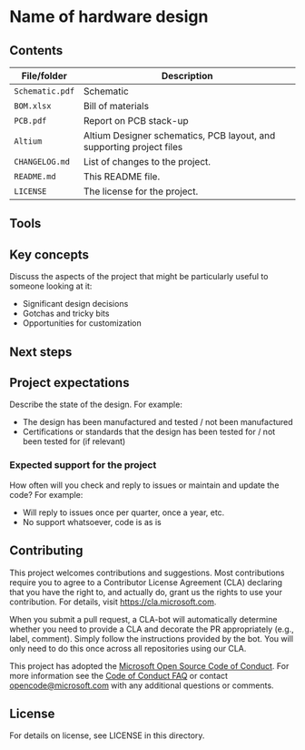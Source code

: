 <!--- This template should be used if the project contains hardware designs. If the project contains both hardware and software designs, please also refer to software-readme-template.md and incorporate relevant sections. -->

# Name of hardware design

<!---Start with a short description of what the project does--no more than two paragraphs--->

## Contents

<!---List file contents of the project, in table.--->

| File/folder | Description |
|-------------|-------------|
| `Schematic.pdf`       | Schematic |
| `BOM.xlsx`       | Bill of materials |
| `PCB.pdf`        | Report on PCB stack-up |
| `Altium`         | Altium Designer schematics, PCB layout, and supporting project files
| `CHANGELOG.md` | List of changes to the project. |
| `README.md` | This README file. |
| `LICENSE`   | The license for the project. |

## Tools

<!--- Describe the tool versions used to create this hardware design --->

## Key concepts

Discuss the aspects of the project that might be particularly useful to someone looking at it:

- Significant design decisions
- Gotchas and tricky bits
- Opportunities for customization

## Next steps

<!---Next steps for users to learn more about the technology, how to revise the project to do other interesting things, etc. Don't reiterate the online documentation here; link to it if necessary. --->

## Project expectations

Describe the state of the design. For example:

* The design has been manufactured and tested / not been manufactured
* Certifications or standards that the design has been tested for / not been tested for (if relevant)

### Expected support for the project

<!---If you will reply to issues, please suggest how users should report problems or reach out. Github issues is preferable.--->

How often will you check and reply to issues or maintain and update the code? For example:
* Will reply to issues once per quarter, once a year, etc.
* No support whatsoever, code is as is

## Contributing

<!--- Include the following text verbatim--->

This project welcomes contributions and suggestions. Most contributions require you to
agree to a Contributor License Agreement (CLA) declaring that you have the right to,
and actually do, grant us the rights to use your contribution. For details, visit
https://cla.microsoft.com.

When you submit a pull request, a CLA-bot will automatically determine whether you need
to provide a CLA and decorate the PR appropriately (e.g., label, comment). Simply follow the
instructions provided by the bot. You will only need to do this once across all repositories using our CLA.

This project has adopted the [Microsoft Open Source Code of Conduct](https://opensource.microsoft.com/codeofconduct/).
For more information see the [Code of Conduct FAQ](https://opensource.microsoft.com/codeofconduct/faq/)
or contact [opencode@microsoft.com](mailto:opencode@microsoft.com) with any additional questions or comments.

## License

<!---Make sure you've added the [Creative Commons Attribution 4.0 International Public License](https://github.com/Azure/azure-sphere-hardware-designs/blob/master/LICENSE) to the folder.--->
<!---If you have software as well as hardware in this folder, then also add [MIT license](https://docs.opensource.microsoft.com/content/releasing/license.html) to this folder as LICENSE-CODE and change the below statement to "Code in this folder is licensed under the MIT license (see LICENSE-CODE).  Any other content is licensed under the Creative Commons Attribution 4.0 International Public License (see LICENSE) -->

For details on license, see LICENSE in this directory.
